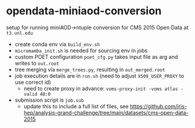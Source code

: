 # opendata-miniaod-conversion

setup for running miniAOD->ntuple conversion for CMS 2015 Open Data at `t3.unl.edu`
- create conda env via `build_env.sh`
- `micromamba_init.sh` is needed for sourcing env in jobs
- custom POET configuration `poet_cfg.py` takes input file as arg and writes to `out.root`
- tree merging via `merge_trees.py`, resulting in `out_merged.root`
- job execution details are in `run.sh` (need to adjust `X509_USER_PROXY` to use correct id)
    - need to create proxy in advance: `voms-proxy-init -voms atlas -valid 48:0`
- submission script is `job.sub`
    - update this to include a full list of files, see https://github.com/iris-hep/analysis-grand-challenge/tree/main/datasets/cms-open-data-2015
